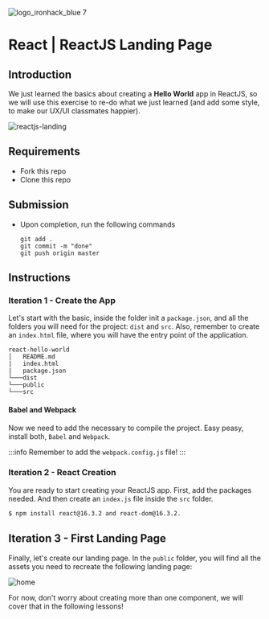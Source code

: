 ![logo_ironhack_blue 7](https://user-images.githubusercontent.com/23629340/40541063-a07a0a8a-601a-11e8-91b5-2f13e4e6b441.png)

# React | ReactJS Landing Page

## Introduction

We just learned the basics about creating a **Hello World** app in ReactJS, so we will use this exercise to re-do what we just learned (and add some style, to make our UX/UI classmates happier).

![reactjs-landing](https://user-images.githubusercontent.com/23629340/43717301-63db38d2-9987-11e8-81a6-34ea48342663.png)

## Requirements

- Fork this repo
- Clone this repo

## Submission

- Upon completion, run the following commands

  ```
  git add .
  git commit -m "done"
  git push origin master
  ```

## Instructions

### Iteration 1 - Create the App

Let's start with the basic, inside the folder init a `package.json`, and all the folders you will need for the project: `dist` and `src`. Also, remember to create an `index.html` file, where you will have the entry point of the application.

```
react-hello-world
│   README.md
|   index.html
|   package.json
└───dist
└───public
└───src
```

#### Babel and Webpack

Now we need to add the necessary to compile the project. Easy peasy, install both, `Babel` and `Webpack`.

:::info
Remember to add the `webpack.config.js` file!
:::

### Iteration 2 - React Creation

You are ready to start creating your ReactJS app. First, add the packages needed. And then create an `index.js` file inside the `src` folder.

```bash
$ npm install react@16.3.2 and react-dom@16.3.2. 
```

## Iteration 3 - First Landing Page

Finally, let's create our landing page. In the `public` folder, you will find all the assets you need to recreate the following landing page:

![home](https://user-images.githubusercontent.com/23629340/43718926-863a3c7a-998c-11e8-803b-7c9bc87425bb.png)

For now, don't worry about creating more than one component, we will cover that in the following lessons!

